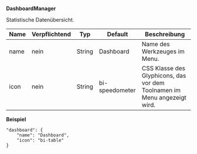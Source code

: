 **DashboardManager**

Statistische Datenübersicht.

|Name|Verpflichtend|Typ|Default|Beschreibung|
|----|-------------|---|-------|------------|
|name|nein|String|Dashboard|Name des Werkzeuges im Menu.|
|icon|nein|String|bi-speedometer|CSS Klasse des Glyphicons, das vor dem Toolnamen im Menu angezeigt wird.|

**Beispiel**
```
"dashboard": {
    "name": "Dashboard",
    "icon": "bi-table"
}
```

